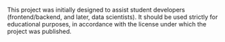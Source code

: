 This project was initially designed to assist student developers (frontend/backend, and later, data scientists). It should be used strictly for educational purposes, in accordance with the license under which the project was published.
